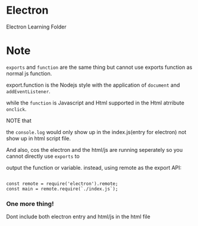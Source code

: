 # Electron
Electron Learning Folder

# Note

`exports` and `function` are the same thing but cannot use exports function as normal js function.

export.function is the Nodejs style with the application of `document` and `addEventListener`.

while the `function` is Javascript and Html supported in the Html atrribute `onclick`.

NOTE that

the `console.log` would only show up in the index.js(entry for electron) not show up in html script file.

And also, cos the electron and the html/js are running seperately so you cannot directly use `exports` to

output the function or variable. instead, using remote as the export API:

```

const remote = require('electron').remote;
const main = remote.require(`./index.js`);

```

### One more thing!

Dont include both electron entry and html/js in the html file